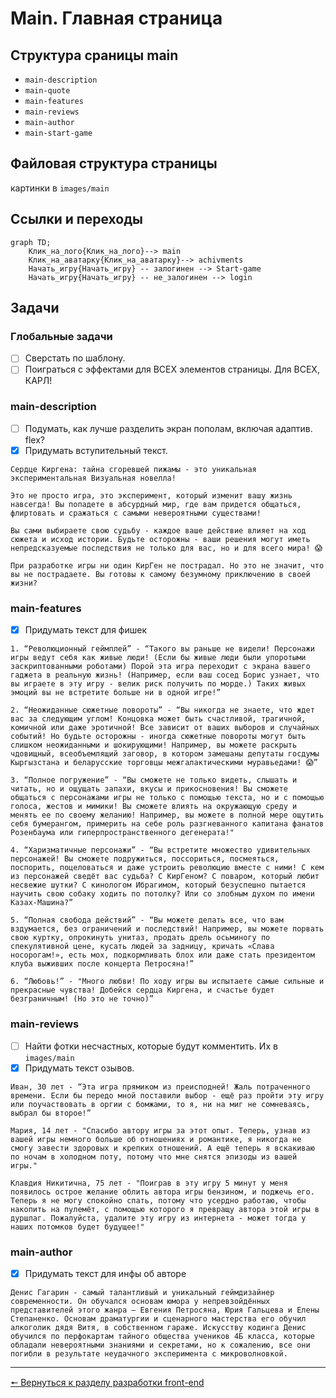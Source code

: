 # Main. Главная страница
## Структура сраницы main
* `main-description`
* `main-quote`
* `main-features`
* `main-reviews`
* `main-author`
* `main-start-game`

## Файловая структура страницы
картинки в `images/main`

## Ссылки и переходы
```mermaid
graph TD;
	Клик_на_лого{Клик_на_лого}--> main
	Клик_на_аватарку{Клик_на_аватарку}--> achivments
	Начать_игру{Начать_игру} -- залогинен --> Start-game
	Начать_игру{Начать_игру} -- не_залогинен --> login
```

## Задачи
### **Глобальные задачи**
- [ ] Сверстать по шаблону.
- [ ] Поиграться с эффектами для ВСЕХ элементов страницы. Для ВСЕХ, КАРЛ!
### **main-description**
- [ ] Подумать, как лучше разделить экран пополам, включая адаптив. flex?
- [x] Придумать вступительный текст.
```
Сердце Киргена: тайна сгоревшей пижамы - это уникальная экспериментальная Визуальная новелла!

Это не просто игра, это эксперимент, который изменит вашу жизнь навсегда! Вы попадете в абсурдный мир, где вам придется общаться, флиртовать и сражаться с самыми невероятными существами!

Вы сами выбираете свою судьбу - каждое ваше действие влияет на ход сюжета и исход истории. Будьте осторожны - ваши решения могут иметь непредсказуемые последствия не только для вас, но и для всего мира! 😱

При разработке игры ни один КирГен не пострадал. Но это не значит, что вы не пострадаете. Вы готовы к самому безумному приключению в своей жизни?
```
### **main-features**
- [x] Придумать текст для фишек
```
1. “Революционный геймплей” - “Такого вы раньше не видели! Персонажи игры ведут себя как живые люди! (Если бы живые люди были упоротыми заскриптованными роботами) Порой эта игра переходит с экрана вашего гаджета в реальную жизнь! (Например, если ваш сосед Борис узнает, что вы играете в эту игру - велик риск получить по морде.) Таких живых эмоций вы не встретите больше ни в одной игре!”

2. “Неожиданные сюжетные повороты” - “Вы никогда не знаете, что ждет вас за следующим углом! Концовка может быть счастливой, трагичной, комичной или даже эротичной! Все зависит от ваших выборов и случайных событий! Но будьте осторожны - иногда сюжетные повороты могут быть слишком неожиданными и шокирующими! Например, вы можете раскрыть чдовищный, всеобъемлящий заговор, в котором замешаны депутаты госдумы Кыргызстана и беларусские торговцы межгалактическими муравьедами! 😱”

3. “Полное погружение” - “Вы сможете не только видеть, слышать и читать, но и ощущать запахи, вкусы и прикосновения! Вы сможете общаться с персонажами игры не только с помощью текста, но и с помощью голоса, жестов и мимики! Вы сможете влиять на окружающую среду и менять ее по своему желанию! Например, вы можете в полной мере ощутить себя бумерангом, примерить на себе роль разгневанного капитана фанатов Розенбаума или гиперпространственного дегенерата!"

4. “Харизматичные персонажи” - “Вы встретите множество удивительных персонажей! Вы сможете подружиться, поссориться, посмеяться, поспорить, поцеловаться и даже устроить революцию вместе с ними! С кем из персонажей сведёт вас судьба? С КирГеном? С поваром, который любит несвежие шутки? С кинологом Ибрагимом, который безуспешно пытается научить свою собаку ходить по потолку? Или со злобным духом по имени Казах-Машина?”

5. “Полная свобода действий” - “Вы можете делать все, что вам вздумается, без ограничений и последствий! Например, вы можете порвать свою куртку, опрокинуть унитаз, продать дрель осьминогу по спекулятивной цене, кусать людей за задницу, кричать «Слава носорогам!», есть мох, подкормливать блох или даже стать президентом клуба выживших после концерта Петросяна!”

6. “Любовь!” - "Много любви! По ходу игры вы испытаете самые сильные и прекрасные чувства! Добейся сердца Киргена, и счастье будет безграничным! (Но это не точно)”
```
### **main-reviews**
- [ ] Найти фотки несчастных, которые будут комментить. Их в `images/main`
- [x] Придумать текст 	озывов. 
```
Иван, 30 лет - “Эта игра прямиком из преисподней! Жаль потраченного времени. Если бы передо мной поставили выбор - ещё раз пройти эту игру или поучаствовать в оргии с бомжами, то я, ни на миг не сомневаясь, выбрал бы второе!”

Мария, 14 лет - "Спасибо автору игры за этот опыт. Теперь, узнав из вашей игры немного больше об отношениях и романтике, я никогда не смогу завести здоровых и крепких отношений. А ещё теперь я вскакиваю по ночам в холодном поту, потому что мне снятся эпизоды из вашей игры."

Клавдия Никитична, 75 лет - "Поиграв в эту игру 5 минут у меня появилось острое желание облить автора игры бензином, и поджечь его. Теперь я не могу спокойно спать, потому что усердно работаю, чтобы накопить на пулемёт, с помощью которого я превращу автора этой игры в дуршлаг. Пожалуйста, удалите эту игру из интернета - может тогда у наших потомков будет будущее!"
```
### **main-author**
- [x] Придумать текст для инфы об авторе
```
Денис Гагарин - самый талантливый и уникальный геймдизайнер современности. Он обучался основам юмора у непревзойдённых представителей этого жанра – Евгения Петросяна, Юрия Гальцева и Елены Степаненко. Основам драматургии и сценарного мастерства его обучил алкоголик дядя Витя, в собственном гараже. Искусству кодинга Денис обучился по перфокартам тайного общества учеников 4Б класса, которые обладали невероятными знаниями и секретами, но к сожалению, все они погибли в результате неудачного эксперимента с микроволновкой.
```
***
[🠔 Вернуться к разделу разработки front-end](https://github.com/KirGenHeart/documentation/blob/main/front-end/front-end-dev.md)